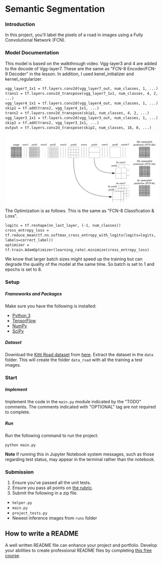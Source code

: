 # Semantic Segmentation
### Introduction
In this project, you'll label the pixels of a road in images using a Fully Convolutional Network (FCN).

### Model Documentation
This model is based on the walkthrough video. Vgg-layer3 and 4 are added to the docode of Vgg-layer7.
These are the same as "FCN-8 Encoder/FCN-9 Decoder" in the lesson. In addition, I used kenel_initializer and kernel_regularizer.

~~~
vgg_layer7_1x1 = tf.layers.conv2d(vgg_layer7_out, num_classes, 1, ...) 
trans1 = tf.layers.conv2d_transpose(vgg_layer7_1x1, num_classes, 4, 2, ...) 
vgg_layer4_1x1 = tf.layers.conv2d(vgg_layer4_out, num_classes, 1, ...)
skip1 = tf.add(trans2, vgg_layer4_1x1, ...)
trans2 = tf.layers.conv2d_transpose(skip1, num_classes, 4, 2, ...)
vgg_layer3_1x1 = tf.layers.conv2d(vgg_layer3_out, num_classes, 1, ...)
skip2 = tf.add(trans2, vgg_layer3_1x1, ...)
output = tf.layers.conv2d_transpose(skip2, num_classes, 16, 8, ...)
~~~

![](./files/arch.png)

The Optimization is as follows. This is the same as "FCN-8 Classfication & Loss".
 
~~~
logits = tf.reshape(nn_last_layer, (-1, num_classes))
cross_entropy_loss = tf.reduce_mean(tf.nn.softmax_cross_entropy_with_logits(logits=logits, labels=correct_label))
optimizer = tf.train.AdamOptimizer(learning_rate).minimize(cross_entropy_loss)
~~~

We know that larger batch sizes might speed up the training but can degrade the quality of the model at the same time.
So batch is set to 1 and epochs is set to 8.

### Setup
##### Frameworks and Packages
Make sure you have the following is installed:
 - [Python 3](https://www.python.org/)
 - [TensorFlow](https://www.tensorflow.org/)
 - [NumPy](http://www.numpy.org/)
 - [SciPy](https://www.scipy.org/)
##### Dataset
Download the [Kitti Road dataset](http://www.cvlibs.net/datasets/kitti/eval_road.php) from [here](http://www.cvlibs.net/download.php?file=data_road.zip).  Extract the dataset in the `data` folder.  This will create the folder `data_road` with all the training a test images.

### Start
##### Implement
Implement the code in the `main.py` module indicated by the "TODO" comments.
The comments indicated with "OPTIONAL" tag are not required to complete.
##### Run
Run the following command to run the project:
```
python main.py
```
**Note** If running this in Jupyter Notebook system messages, such as those regarding test status, may appear in the terminal rather than the notebook.

### Submission
1. Ensure you've passed all the unit tests.
2. Ensure you pass all points on [the rubric](https://review.udacity.com/#!/rubrics/989/view).
3. Submit the following in a zip file.
 - `helper.py`
 - `main.py`
 - `project_tests.py`
 - Newest inference images from `runs` folder
 
 ## How to write a README
A well written README file can enhance your project and portfolio.  Develop your abilities to create professional README files by completing [this free course](https://www.udacity.com/course/writing-readmes--ud777).
